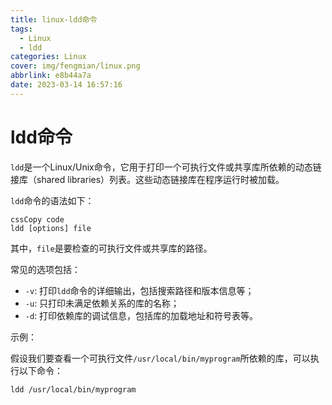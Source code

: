 ```yaml
---
title: linux-ldd命令
tags:
  - Linux
  - ldd
categories: Linux
cover: img/fengmian/linux.png
abbrlink: e8b44a7a
date: 2023-03-14 16:57:16
---
```

# ldd命令

`ldd`是一个Linux/Unix命令，它用于打印一个可执行文件或共享库所依赖的动态链接库（shared libraries）列表。这些动态链接库在程序运行时被加载。

`ldd`命令的语法如下：

```
cssCopy code
ldd [options] file
```

其中，`file`是要检查的可执行文件或共享库的路径。

常见的选项包括：

- `-v`: 打印`ldd`命令的详细输出，包括搜索路径和版本信息等；
- `-u`: 只打印未满足依赖关系的库的名称；
- `-d`: 打印依赖库的调试信息，包括库的加载地址和符号表等。

示例：

假设我们要查看一个可执行文件`/usr/local/bin/myprogram`所依赖的库，可以执行以下命令：

```shell
ldd /usr/local/bin/myprogram
```

